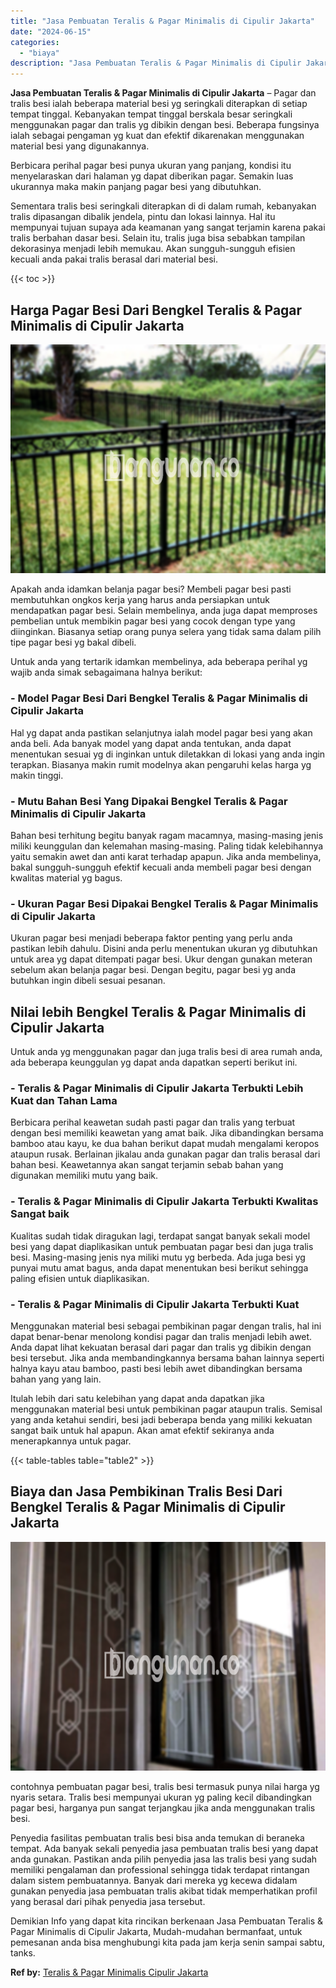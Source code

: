 ```yaml
---
title: "Jasa Pembuatan Teralis & Pagar Minimalis di Cipulir Jakarta"
date: "2024-06-15"
categories: 
  - "biaya"
description: "Jasa Pembuatan Teralis & Pagar Minimalis di Cipulir Jakarta. Demikian Info yang dapat kita rincikan berkenaan Jasa Pembuatan Teralis & Pagar Minimalis di Cip..."
---
```


**Jasa Pembuatan Teralis & Pagar Minimalis di Cipulir Jakarta** – Pagar dan tralis besi ialah beberapa material besi yg seringkali diterapkan di setiap tempat tinggal. Kebanyakan tempat tinggal berskala besar seringkali menggunakan pagar dan tralis yg dibikin dengan besi. Beberapa fungsinya ialah sebagai pengaman yg kuat dan efektif dikarenakan menggunakan material besi yang digunakannya.

Berbicara perihal pagar besi punya ukuran yang panjang, kondisi itu menyelaraskan dari halaman yg dapat diberikan pagar. Semakin luas ukurannya maka makin panjang pagar besi yang dibutuhkan.

Sementara tralis besi seringkali diterapkan di di dalam rumah, kebanyakan tralis dipasangan dibalik jendela, pintu dan lokasi lainnya. Hal itu mempunyai tujuan supaya ada keamanan yang sangat terjamin karena pakai tralis berbahan dasar besi. Selain itu, tralis juga bisa sebabkan tampilan dekorasinya menjadi lebih memukau. Akan sungguh-sungguh efisien kecuali anda pakai tralis berasal dari material besi.

{{< toc >}}

## Harga Pagar Besi Dari Bengkel Teralis & Pagar Minimalis di Cipulir Jakarta

![Jasa Pembuatan Teralis & Pagar Minimalis di Cipulir Jakarta](/images/pagar-minimalis-murah-27.png)

Apakah anda idamkan belanja pagar besi? Membeli pagar besi pasti membutuhkan ongkos kerja yang harus anda persiapkan untuk mendapatkan pagar besi. Selain membelinya, anda juga dapat memproses pembelian untuk membikin pagar besi yang cocok dengan type yang diinginkan. Biasanya setiap orang punya selera yang tidak sama dalam pilih tipe pagar besi yg bakal dibeli.

Untuk anda yang tertarik idamkan membelinya, ada beberapa perihal yg wajib anda simak sebagaimana halnya berikut:
### \- Model Pagar Besi Dari Bengkel Teralis & Pagar Minimalis di Cipulir Jakarta

Hal yg dapat anda pastikan selanjutnya ialah model pagar besi yang akan anda beli. Ada banyak model yang dapat anda tentukan, anda dapat menentukan sesuai yg di inginkan untuk diletakkan di lokasi yang anda ingin terapkan. Biasanya makin rumit modelnya akan pengaruhi kelas harga yg makin tinggi.

### \- Mutu Bahan Besi Yang Dipakai Bengkel Teralis & Pagar Minimalis di Cipulir Jakarta

Bahan besi terhitung begitu banyak ragam macamnya, masing-masing jenis miliki keunggulan dan kelemahan masing-masing. Paling tidak kelebihannya yaitu semakin awet dan anti karat terhadap apapun. Jika anda membelinya, bakal sungguh-sungguh efektif kecuali anda membeli pagar besi dengan kwalitas material yg bagus.

### \- Ukuran Pagar Besi Dipakai Bengkel Teralis & Pagar Minimalis di Cipulir Jakarta

Ukuran pagar besi menjadi beberapa faktor penting yang perlu anda pastikan lebih dahulu. Disini anda perlu menentukan ukuran yg dibutuhkan untuk area yg dapat ditempati pagar besi. Ukur dengan gunakan meteran sebelum akan belanja pagar besi. Dengan begitu, pagar besi yg anda butuhkan ingin dibeli sesuai pesanan.

## Nilai lebih Bengkel Teralis & Pagar Minimalis di Cipulir Jakarta

Untuk anda yg menggunakan pagar dan juga tralis besi di area rumah anda, ada beberapa keunggulan yg dapat anda dapatkan seperti berikut ini.

### \- Teralis & Pagar Minimalis di Cipulir Jakarta Terbukti Lebih Kuat dan Tahan Lama

Berbicara perihal keawetan sudah pasti pagar dan tralis yang terbuat dengan besi memiliki keawetan yang amat baik. Jika dibandingkan bersama bamboo atau kayu, ke dua bahan berikut dapat mudah mengalami keropos ataupun rusak. Berlainan jikalau anda gunakan pagar dan tralis berasal dari bahan besi. Keawetannya akan sangat terjamin sebab bahan yang digunakan memiliki mutu yang baik.

### \- Teralis & Pagar Minimalis di Cipulir Jakarta Terbukti Kwalitas Sangat baik

Kualitas sudah tidak diragukan lagi, terdapat sangat banyak sekali model besi yang dapat diaplikasikan untuk pembuatan pagar besi dan juga tralis besi. Masing-masing jenis nya miliki mutu yg berbeda. Ada juga besi yg punyai mutu amat bagus, anda dapat menentukan besi berikut sehingga paling efisien untuk diaplikasikan.

### \- Teralis & Pagar Minimalis di Cipulir Jakarta Terbukti Kuat

Menggunakan material besi sebagai pembikinan pagar dengan tralis, hal ini dapat benar-benar menolong kondisi pagar dan tralis menjadi lebih awet. Anda dapat lihat kekuatan berasal dari pagar dan tralis yg dibikin dengan besi tersebut. Jika anda membandingkannya bersama bahan lainnya seperti halnya kayu atau bamboo, pasti besi lebih awet dibandingkan bersama bahan yang yang lain.

Itulah lebih dari satu kelebihan yang dapat anda dapatkan jika menggunakan material besi untuk pembikinan pagar ataupun tralis. Semisal yang anda ketahui sendiri, besi jadi beberapa benda yang miliki kekuatan sangat baik untuk hal apapun. Akan amat efektif sekiranya anda menerapkannya untuk pagar.

{{< table-tables table="table2" >}}

## Biaya dan Jasa Pembikinan Tralis Besi Dari Bengkel Teralis & Pagar Minimalis di Cipulir Jakarta

![Jasa Pembuatan Teralis & Pagar Minimalis di Cipulir Jakarta](/images/teralis-minimalis-murah-25.png)

contohnya pembuatan pagar besi, tralis besi termasuk punya nilai harga yg nyaris setara. Tralis besi mempunyai ukuran yg paling kecil dibandingkan pagar besi, harganya pun sangat terjangkau jika anda menggunakan tralis besi.

Penyedia fasilitas pembuatan tralis besi bisa anda temukan di beraneka tempat. Ada banyak sekali penyedia jasa pembuatan tralis besi yang dapat anda gunakan. Pastikan anda pilih penyedia jasa las tralis besi yang sudah memiliki pengalaman dan professional sehingga tidak terdapat rintangan dalam sistem pembuatannya. Banyak dari mereka yg kecewa didalam gunakan penyedia jasa pembuatan tralis akibat tidak memperhatikan profil yang berasal dari pihak penyedia jasa tersebut.

Demikian Info yang dapat kita rincikan berkenaan Jasa Pembuatan Teralis & Pagar Minimalis di Cipulir Jakarta, Mudah-mudahan bermanfaat, untuk pemesanan anda bisa menghubungi kita pada jam kerja senin sampai sabtu, tanks.

**Ref by:** [Teralis & Pagar Minimalis Cipulir Jakarta](https://id.wikipedia.org/wiki/Teralis)
